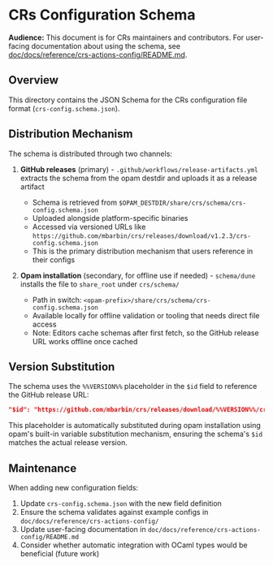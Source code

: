 # CRs Configuration Schema

**Audience:** This document is for CRs maintainers and contributors. For user-facing documentation about using the schema, see [doc/docs/reference/crs-actions-config/README.md](../doc/docs/reference/crs-actions-config/README.md).

## Overview

This directory contains the JSON Schema for the CRs configuration file format (`crs-config.schema.json`).

## Distribution Mechanism

The schema is distributed through two channels:

1. **GitHub releases** (primary) - `.github/workflows/release-artifacts.yml` extracts the schema from the opam destdir and uploads it as a release artifact
   - Schema is retrieved from `$OPAM_DESTDIR/share/crs/schema/crs-config.schema.json`
   - Uploaded alongside platform-specific binaries
   - Accessed via versioned URLs like `https://github.com/mbarbin/crs/releases/download/v1.2.3/crs-config.schema.json`
   - This is the primary distribution mechanism that users reference in their configs

2. **Opam installation** (secondary, for offline use if needed) - `schema/dune` installs the file to `share_root` under `crs/schema/`
   - Path in switch: `<opam-prefix>/share/crs/schema/crs-config.schema.json`
   - Available locally for offline validation or tooling that needs direct file access
   - Note: Editors cache schemas after first fetch, so the GitHub release URL works offline once cached

## Version Substitution

The schema uses the `%%VERSION%%` placeholder in the `$id` field to reference the GitHub release URL:

```json
"$id": "https://github.com/mbarbin/crs/releases/download/%%VERSION%%/crs-config.schema.json"
```

This placeholder is automatically substituted during opam installation using opam's built-in variable substitution mechanism, ensuring the schema's `$id` matches the actual release version.

## Maintenance

When adding new configuration fields:

1. Update `crs-config.schema.json` with the new field definition
2. Ensure the schema validates against example configs in `doc/docs/reference/crs-actions-config/`
3. Update user-facing documentation in `doc/docs/reference/crs-actions-config/README.md`
4. Consider whether automatic integration with OCaml types would be beneficial (future work)
